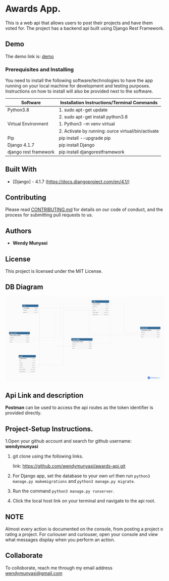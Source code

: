 #  Awards App.
This is a web api that allows users to post their projects and have them voted for. The project has a backend api built using Django Rest Framework.


## Demo

The demo link is: [demo](https://youtu.be/GfOlsq77XAM)

###  Prerequisites and Installing
You need to install the following software/technologies to have the app running on your local machine for development and testing purposes. Instructions on how to install will also be provided next to the software.

|Software|Installation Instructions/Terminal Commands|
|----------|---------------------------|
|Python3.8|1. sudo apt-get update|
|  |         2. sudo apt-get install python3.8|
|Virtual Environment|1. Python3 -m venv virtual|
|   |2. Activate by running: ource virtual/bin/activate|
|Pip|pip install --upgrade pip|
|Django 4.1.7 |pip install Django|
|django rest framework|pip install djangorestframework|


##  Built With

*  [Django] - 4.1.7 (https://docs.djangoproject.com/en/4.1/)


##  Contributing

Please read [CONTRIBUTING.md](https://gist.github.com/PurpleBooth/b24679402957c63ec426) for details on our code of conduct, and the process for submitting pull requests to us.


##  Authors

* **Wendy Munyasi**


##  License

This project is licensed under the MIT License.


## DB Diagram

<img src="db.png">

## Api Link and description

**Postman** can be used to access the api routes as the token identifier is provided directly.

## Project-Setup Instructions.

1.Open your github account and search for github username: **wendymunyasi**

1. git clone using the following links.

   link: https://github.com/wendymunyasi/awards-api.git

2. For Django app, set the database to your own url then run `python3 manage.py makemigrations` and `python3 manage.py migrate`.
3. Run the command `python3 manage.py runserver`.
4. Click the local host link on your terminal  and navigate to the api root.


## NOTE

Almost every action is documented on the console, from posting a project o rating a project. For curiouser and curiouser, open your console and view what messages display when you perform an action.


## Collaborate

To colloborate, reach me through my email address wendymunyasi@gmail.com
